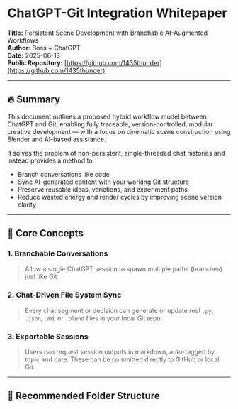 # ChatGPT-Git Integration Whitepaper  
**Title:** Persistent Scene Development with Branchable AI-Augmented Workflows  
**Author:** Boss + ChatGPT  
**Date:** 2025-06-13  
**Public Repository:** [https://github.com/1435thunder](https://github.com/1435thunder)

---

## 🔥 Summary

This document outlines a proposed hybrid workflow model between ChatGPT and Git, enabling fully traceable, version-controlled, modular creative development — with a focus on cinematic scene construction using Blender and AI-based assistance.

It solves the problem of non-persistent, single-threaded chat histories and instead provides a method to:

- Branch conversations like code
- Sync AI-generated content with your working Git structure
- Preserve reusable ideas, variations, and experiment paths
- Reduce wasted energy and render cycles by improving scene version clarity

---

## 🧱 Core Concepts

### 1. **Branchable Conversations**
> Allow a single ChatGPT session to spawn multiple paths (branches) just like Git.

### 2. **Chat-Driven File System Sync**
> Every chat segment or decision can generate or update real `.py`, `.json`, `.md`, or `.blend` files in your local Git repo.

### 3. **Exportable Sessions**
> Users can request session outputs in markdown, auto-tagged by topic and date. These can be committed directly to GitHub or local Git.

---

## 📂 Recommended Folder Structure
